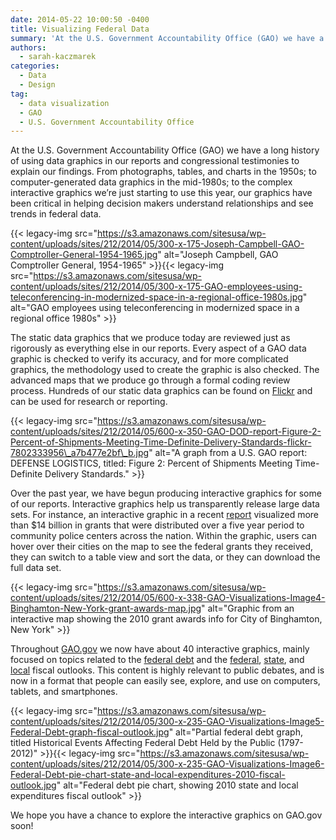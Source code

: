 ```yaml
---
date: 2014-05-22 10:00:50 -0400
title: Visualizing Federal Data
summary: 'At the U.S. Government Accountability Office (GAO) we have a long history of using data graphics in our reports and congressional testimonies to explain our findings. From photographs, tables, and charts in the 1950s; to computer-generated data graphics in the mid-1980s; to the complex interactive graphics we&rsquo;re just starting to use this year, our graphics'
authors:
  - sarah-kaczmarek
categories:
  - Data
  - Design
tag:
  - data visualization
  - GAO
  - U.S. Government Accountability Office
---
```


At the U.S. Government Accountability Office (GAO) we have a long history of using data graphics in our reports and congressional testimonies to explain our findings. From photographs, tables, and charts in the 1950s; to computer-generated data graphics in the mid-1980s; to the complex interactive graphics we’re just starting to use this year, our graphics have been critical in helping decision makers understand relationships and see trends in federal data.

<span style="text-align: center">{{< legacy-img src="https://s3.amazonaws.com/sitesusa/wp-content/uploads/sites/212/2014/05/300-x-175-Joseph-Campbell-GAO-Comptroller-General-1954-1965.jpg" alt="Joseph Campbell, GAO Comptroller General, 1954-1965" >}}{{< legacy-img src="https://s3.amazonaws.com/sitesusa/wp-content/uploads/sites/212/2014/05/300-x-175-GAO-employees-using-teleconferencing-in-modernized-space-in-a-regional-office-1980s.jpg" alt="GAO employees using teleconferencing in modernized space in a regional office 1980s" >}}</span>

The static data graphics that we produce today are reviewed just as rigorously as everything else in our reports. Every aspect of a GAO data graphic is checked to verify its accuracy, and for more complicated graphics, the methodology used to create the graphic is also checked. The advanced maps that we produce go through a formal coding review process. Hundreds of our static data graphics can be found on [Flickr](https://www.flickr.com/photos/usgao/) and can be used for research or reporting.

{{< legacy-img src="https://s3.amazonaws.com/sitesusa/wp-content/uploads/sites/212/2014/05/600-x-350-GAO-DOD-report-Figure-2-Percent-of-Shipments-Meeting-Time-Definite-Delivery-Standards-flickr-7802333956\_a7b477e2bf\_b.jpg" alt="A graph from a U.S. GAO report: DEFENSE LOGISTICS, titled: Figure 2: Percent of Shipments Meeting Time-Definite Delivery Standards." >}}

Over the past year, we have begun producing interactive graphics for some of our reports. Interactive graphics help us transparently release large data sets. For instance, an interactive graphic in a recent [report](http://www.gao.gov/products/GAO-13-521) visualized more than $14 billion in grants that were distributed over a five year period to community police centers across the nation. Within the graphic, users can hover over their cities on the map to see the federal grants they received, they can switch to a table view and sort the data, or they can download the full data set.

{{< legacy-img src="https://s3.amazonaws.com/sitesusa/wp-content/uploads/sites/212/2014/05/600-x-338-GAO-Visualizations-Image4-Binghamton-New-York-grant-awards-map.jpg" alt="Graphic from an interactive map showing the 2010 grant awards info for City of Binghamton, New York" >}}

Throughout [GAO.gov](http://www.gao.gov/) we now have about 40 interactive graphics, mainly focused on topics related to the [federal debt](http://www.gao.gov/fiscal_outlook/understanding_federal_debt/overview) and the [federal](http://www.gao.gov/fiscal_outlook/federal_fiscal_outlook/overview), [state](http://www.gao.gov/fiscal_outlook/state_local_fiscal_model/overview), and [local](http://www.gao.gov/fiscal_outlook/state_local_fiscal_model/overview) fiscal outlooks. This content is highly relevant to public debates, and is now in a format that people can easily see, explore, and use on computers, tablets, and smartphones.

<span style="text-align: center">{{< legacy-img src="https://s3.amazonaws.com/sitesusa/wp-content/uploads/sites/212/2014/05/300-x-235-GAO-Visualizations-Image5-Federal-Debt-graph-fiscal-outlook.jpg" alt="Partial federal debt graph, titled Historical Events Affecting Federal Debt Held by the Public (1797-2012)" >}}{{< legacy-img src="https://s3.amazonaws.com/sitesusa/wp-content/uploads/sites/212/2014/05/300-x-235-GAO-Visualizations-Image6-Federal-Debt-pie-chart-state-and-local-expenditures-2010-fiscal-outlook.jpg" alt="Federal debt pie chart, showing 2010 state and local expenditures fiscal outlook" >}}</span>

We hope you have a chance to explore the interactive graphics on GAO.gov soon!